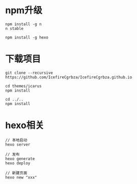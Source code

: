 # npm升级
```
npm install -g n
n stable

npm install -g hexo
```

# 下载项目
```
git clone --recursive  https://github.com/IcefireCgrbza/IcefireCgrbza.github.io

cd themes/icarus
npm install

cd ../..
npm install
```

# hexo相关
```
// 本地启动
hexo server

// 发布
hexo generate
hexo deploy

// 新建页面
hexo new "xxx"
```